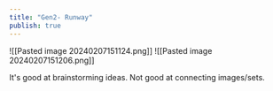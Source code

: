 ```yaml
---
title: "Gen2- Runway"
publish: true
---
```




![[Pasted image 20240207151124.png]]
![[Pasted image 20240207151206.png]]


It's good at brainstorming ideas.
Not good at connecting images/sets.
